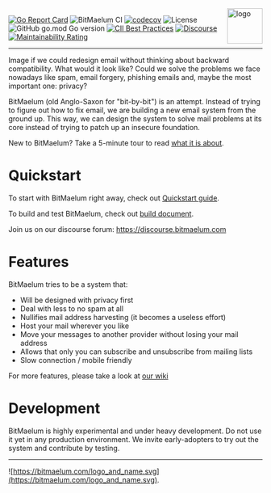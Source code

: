 <img alt="logo" align=right height=70 src="https://bitmaelum.com/logo_and_name.svg">

[![Go Report Card](https://goreportcard.com/badge/github.com/bitmaelum/bitmaelum-suite)](https://goreportcard.com/report/github.com/bitmaelum/bitmaelum-suite)
![BitMaelum CI](https://github.com/bitmaelum/bitmaelum-suite/workflows/BitMaelum%20CI/badge.svg?branch=develop)
[![codecov](https://codecov.io/gh/bitmaelum/bitmaelum-suite/branch/develop/graph/badge.svg)](https://codecov.io/gh/bitmaelum/bitmaelum-suite)
![License](https://img.shields.io/github/license/bitmaelum/bitmaelum-suite)
![GitHub go.mod Go version](https://img.shields.io/github/go-mod/go-version/bitmaelum/bitmaelum-suite) [![CII Best Practices](https://bestpractices.coreinfrastructure.org/projects/4122/badge)](https://bestpractices.coreinfrastructure.org/projects/4122)
[![Discourse](https://camo.githubusercontent.com/5efc418def2498d1d09afb46d8b3b53aaca3a04700f10ec3ab7de0e2041fbfa5/68747470733a2f2f696d672e736869656c64732e696f2f62616467652f646973636f757273652d4a6f696e2d677265656e3f7374796c653d666c6174266c696e6b3d68747470733a2f2f646973636f757273652e6269746d61656c756d2e6f7267)](https://discourse.bitmaelum.com)
[![Maintainability Rating](https://sonarcloud.io/api/project_badges/measure?project=bitmaelum_bitmaelum-suite&metric=sqale_rating)](https://sonarcloud.io/dashboard?id=bitmaelum_bitmaelum-suite)
         
<hr>

Image if we could redesign email without thinking about backward compatibility. What would it look like? Could we solve the problems we face nowadays like spam, email forgery, phishing emails and, maybe the most important one: privacy?

BitMaelum (old Anglo-Saxon for "bit-by-bit") is an attempt. Instead of trying to figure out how to fix email, we are building a new email system from the ground up. This way, we can design the system to solve mail problems at its core instead of trying to patch up an insecure foundation.

New to BitMaelum? Take a 5-minute tour to read [what it is about](https://github.com/bitmaelum/bitmaelum-suite/wiki/BItMaelum-in-5-minutes-or-less).

# Quickstart

To start with BitMaelum right away, check out [Quickstart guide](https://github.com/bitmaelum/bitmaelum-suite/wiki/Quickstart).

To build and test BitMaelum, check out [build document](docs/build.md).

Join us on our discourse forum: https://discourse.bitmaelum.com


# Features

BitMaelum tries to be a system that:

  - Will be designed with privacy first
  - Deal with less to no spam at all
  - Nullifies mail address harvesting (it becomes a useless effort)
  - Host your mail wherever you like
  - Move your messages to another provider without losing your mail address
  - Allows that only you can subscribe and unsubscribe from mailing lists
  - Slow connection / mobile friendly
 

For more features, please take a look at [our wiki](https://github.com/bitmaelum/bitmaelum-suite/wiki/Feature-list)

# Development

BitMaelum is highly experimental and under heavy development. Do not use it yet in any production environment. We invite early-adopters to try out the system and contribute by testing.


<hr>

![https://bitmaelum.com/logo_and_name.svg](https://bitmaelum.com/logo_and_name.svg).
